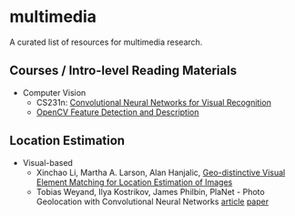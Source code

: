 # multimedia

A curated list of resources for multimedia research. 

## Courses / Intro-level Reading Materials
* Computer Vision
  * CS231n: [Convolutional Neural Networks for Visual Recognition](http://cs231n.github.io/)
  * [OpenCV Feature Detection and Description](http://docs.opencv.org/3.1.0/db/d27/tutorial_py_table_of_contents_feature2d.html)

## Location Estimation
* Visual-based
  * Xinchao Li, Martha A. Larson, Alan Hanjalic, [Geo-distinctive Visual Element Matching for Location Estimation of Images](http://arxiv.org/abs/1601.07884)
  * Tobias Weyand, Ilya Kostrikov, James Philbin, PlaNet - Photo Geolocation with Convolutional Neural Networks [article](https://www.technologyreview.com/s/600889/google-unveils-neural-network-with-superhuman-ability-to-determine-the-location-of-almost/) [paper](http://arxiv.org/abs/1602.05314)
